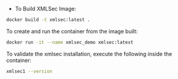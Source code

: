  * To Build XMLSec Image: 
```bash
docker build -t xmlsec:latest .
```

To create and run the container from the image built: 
```bash
docker run -it --name xmlsec_demo xmlsec:latest
```

To validate the xmlsec installation, execute the following inside the container:
```bash
xmlsec1 --version
```